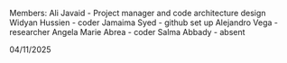 Members:
Ali Javaid - Project manager and code architecture design
Widyan Hussien  - coder
Jamaima Syed - github set up
Alejandro Vega - researcher
Angela Marie Abrea  - coder
Salma Abbady - absent

04/11/2025